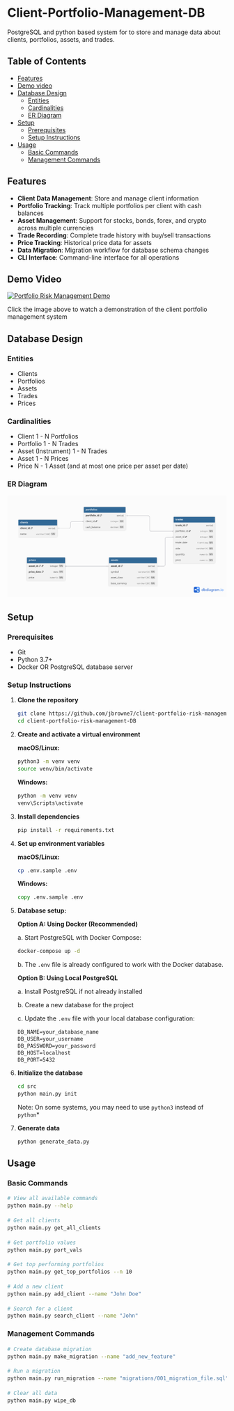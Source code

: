# Client-Portfolio-Management-DB
PostgreSQL and python based system for to store and manage data about clients, portfolios, assets, and trades.

## Table of Contents
- [Features](#features)
- [Demo video](#demo-video)
- [Database Design](#database-design)
  - [Entities](#entities)
  - [Cardinalities](#cardinalities)
  - [ER Diagram](#er-diagram)
- [Setup](#setup)
  - [Prerequisites](#prerequisites)
  - [Setup Instructions](#setup-instructions)
- [Usage](#usage)
  - [Basic Commands](#basic-commands)
  - [Management Commands](#management-commands)

## Features
- **Client Data Management**: Store and manage client information
- **Portfolio Tracking**: Track multiple portfolios per client with cash balances
- **Asset Management**: Support for stocks, bonds, forex, and crypto across multiple currencies
- **Trade Recording**: Complete trade history with buy/sell transactions
- **Price Tracking**: Historical price data for assets
- **Data Migration**: Migration workflow for database schema changes
- **CLI Interface**: Command-line interface for all operations

## Demo Video


[![Portfolio Risk Management Demo](https://img.youtube.com/vi/3JMCl4MWYPk/0.jpg)](https://jamesbrowne.dev/posts/client-portfolio-management-db/#demo-video)

Click the image above to watch a demonstration of the client portfolio management system


## Database Design

### Entities
- Clients
- Portfolios
- Assets
- Trades
- Prices

### Cardinalities
- Client 1 - N Portfolios 
- Portfolio 1 - N Trades
- Asset (Instrument) 1 - N Trades
- Asset 1 - N Prices
- Price N - 1 Asset (and at most one price per asset per date)

### ER Diagram

![ERD.png](ERD.png)

## Setup

### Prerequisites

- Git
- Python 3.7+
- Docker OR PostgreSQL database server

### Setup Instructions

1. **Clone the repository**
   ```bash
   git clone https://github.com/jbrowne7/client-portfolio-risk-management-DB.git
   cd client-portfolio-risk-management-DB
   ```

2. **Create and activate a virtual environment**
   
   **macOS/Linux:**
   ```bash
   python3 -m venv venv
   source venv/bin/activate 
   ```
   
   **Windows:**
   ```cmd
   python -m venv venv
   venv\Scripts\activate
   ```

3. **Install dependencies**
   ```bash
   pip install -r requirements.txt
   ```

4. **Set up environment variables**
   
   **macOS/Linux:**
   ```bash
   cp .env.sample .env
   ```
   
   **Windows:**
   ```cmd
   copy .env.sample .env
   ```

5. **Database setup:**

   **Option A: Using Docker (Recommended)**
   
   a. Start PostgreSQL with Docker Compose:
   ```bash
   docker-compose up -d
   ```
   
   b. The `.env` file is already configured to work with the Docker database.

   **Option B: Using Local PostgreSQL**
   
   a. Install PostgreSQL if not already installed
   
   b. Create a new database for the project
   
   c. Update the `.env` file with your local database configuration:
   ```
   DB_NAME=your_database_name
   DB_USER=your_username
   DB_PASSWORD=your_password
   DB_HOST=localhost
   DB_PORT=5432
   ```

6. **Initialize the database**
   ```bash
   cd src
   python main.py init
   ```
   
   Note: On some systems, you may need to use `python3` instead of `python`*

7. **Generate data**
   ```bash
   python generate_data.py
   ```

## Usage

### Basic Commands
```bash
# View all available commands
python main.py --help

# Get all clients
python main.py get_all_clients

# Get portfolio values
python main.py port_vals

# Get top performing portfolios
python main.py get_top_portfolios --n 10

# Add a new client
python main.py add_client --name "John Doe"

# Search for a client
python main.py search_client --name "John"
```

### Management Commands
```bash
# Create database migration
python main.py make_migration --name "add_new_feature"

# Run a migration
python main.py run_migration --name "migrations/001_migration_file.sql"

# Clear all data
python main.py wipe_db
```
